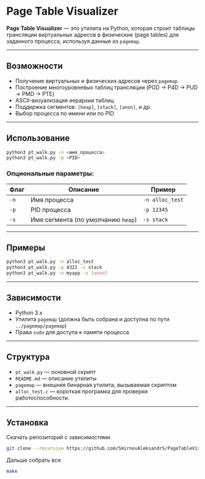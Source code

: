 
# Page Table Visualizer

**Page Table Visualizer** — это утилита на Python, которая строит таблицы трансляции виртуальных адресов в физические (page tables) для заданного процесса, используя данные из `pagemap`.

---

## Возможности

- Получение виртуальных и физических адресов через `pagemap`
- Построение многоуровневых таблиц трансляции (PGD → P4D → PUD → PMD → PTE)
- ASCII-визуализация иерархии таблиц
- Поддержка сегментов: `[heap]`, `[stack]`, `[anon]`, и др.
- Выбор процесса по имени или по PID

---

## Использование

```bash
python3 pt_walk.py -n <имя_процесса>
python3 pt_walk.py -p <PID>
```

### Опциональные параметры:

| Флаг        | Описание                          | Пример                  |
|-------------|-----------------------------------|-------------------------|
| `-n`        | Имя процесса                      | `-n alloc_test`         |
| `-p`        | PID процесса                      | `-p 12345`              |
| `-s`        | Имя сегмента (по умолчанию `heap`)| `-s stack`              |

---

## Примеры

```bash
python3 pt_walk.py -n alloc_test
python3 pt_walk.py -p 4321 -s stack
python3 pt_walk.py -n myapp -s [anon]
```

---

## Зависимости

- Python 3.x
- Утилита `pagemap` (должна быть собрана и доступна по пути `../pagemap/pagemap`)
- Права `sudo` для доступа к памяти процесса

---

## Структура

- `pt_walk.py` — основной скрипт
- `README.md` — описание утилиты
- `pagemap` — внешняя бинарная утилита, вызываемая скриптом
- `alloc_test.c` — короткая програмка для проверки работоспособности.

---

## Установка

Скачать репозиторий с зависимостями
```bash
git clone --recursive https://github.com/SmirnovAleksandrS/PageTableVisualizer.git
```

Дальше собрать все

```bash
make
```